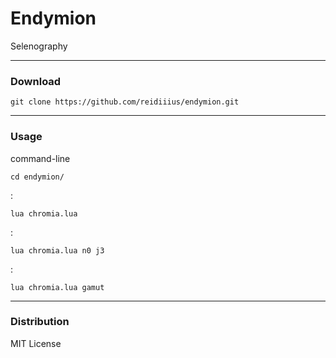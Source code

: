# Endymion
Selenography

---

### Download

    git clone https://github.com/reidiiius/endymion.git

---

### Usage
command-line

    cd endymion/

:

    lua chromia.lua

:

    lua chromia.lua n0 j3

:

    lua chromia.lua gamut

---

### Distribution
MIT License

